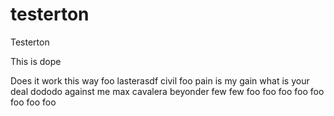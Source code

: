 # testerton
Testerton

This is dope

Does it work this way
foo
lasterasdf
civil
foo
pain is my gain
what is your deal
dododo
against me
max cavalera
beyonder
few
few
foo
foo
foo
foo
foo
foo
foo
foo
